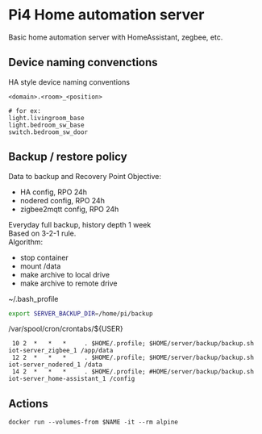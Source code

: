 # Pi4 Home automation server

Basic home automation server with HomeAssistant, zegbee, etc.  

## Device naming convenctions

HA style device naming conventions

```
<domain>.<room>_<position>

# for ex:
light.livingroom_base
light.bedroom_sw_base
switch.bedroom_sw_door
```

## Backup / restore policy

Data to backup and Recovery Point Objective:  
- HA config, RPO 24h
- nodered config, RPO 24h
- zigbee2mqtt config, RPO 24h

Everyday full backup, history depth 1 week  
Based on 3-2-1 rule.  
Algorithm:  
- stop container
- mount /data 
- make archive to local drive
- make archive to remote drive

~/.bash_profile
```sh
export SERVER_BACKUP_DIR=/home/pi/backup
```

/var/spool/cron/crontabs/${USER}
```
 10 2  *   *   *     . $HOME/.profile; $HOME/server/backup/backup.sh iot-server_zigbee_1 /app/data
 12 2  *   *   *     . $HOME/.profile; $HOME/server/backup/backup.sh iot-server_nodered_1 /data
 14 2  *   *   *     . $HOME/.profile; #HOME/server/backup/backup.sh iot-server_home-assistant_1 /config

```

## Actions

```
docker run --volumes-from $NAME -it --rm alpine
```
